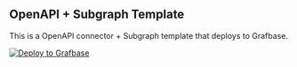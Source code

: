 ## OpenAPI + Subgraph Template

This is a OpenAPI connector + Subgraph template that deploys to Grafbase.

[![Deploy to Grafbase](https://grafbase.com/button)](https://app.grafbase.com/new?template=Subgraph&source=https%3A%2F%2Fgithub.com%2Fgrafbase%2Fgrafbase%2Ftree%2Fmain%2Ftemplates%2Fopenapi-subgraph)

